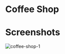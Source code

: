 # Coffee Shop

# Screenshots
![coffee-shop-1](https://github.com/user-attachments/assets/abf7466a-3098-4b45-92a7-5fb35350d3c9)
